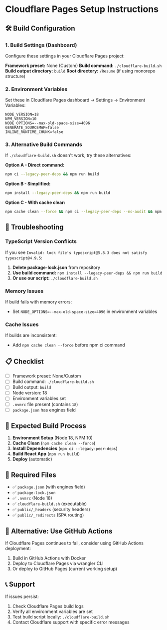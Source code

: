 # Cloudflare Pages Setup Instructions

## 🛠️ Build Configuration

### 1. Build Settings (Dashboard)
Configure these settings in your Cloudflare Pages project:

**Framework preset:** None (Custom)
**Build command:** `./cloudflare-build.sh`
**Build output directory:** `build`
**Root directory:** `/Resume` (if using monorepo structure)

### 2. Environment Variables
Set these in Cloudflare Pages dashboard → Settings → Environment Variables:

```
NODE_VERSION=18
NPM_VERSION=10
NODE_OPTIONS=--max-old-space-size=4096
GENERATE_SOURCEMAP=false
INLINE_RUNTIME_CHUNK=false
```

### 3. Alternative Build Commands
If `./cloudflare-build.sh` doesn't work, try these alternatives:

**Option A - Direct command:**
```bash
npm ci --legacy-peer-deps && npm run build
```

**Option B - Simplified:**
```bash
npm install --legacy-peer-deps && npm run build
```

**Option C - With cache clear:**
```bash
npm cache clean --force && npm ci --legacy-peer-deps --no-audit && npm run build
```

## 🔧 Troubleshooting

### TypeScript Version Conflicts
If you see `Invalid: lock file's typescript@5.8.3 does not satisfy typescript@4.9.5`:

1. **Delete package-lock.json** from repository
2. **Use build command:** `npm install --legacy-peer-deps && npm run build`
3. **Or use our script:** `./cloudflare-build.sh`

### Memory Issues
If build fails with memory errors:
- Set `NODE_OPTIONS=--max-old-space-size=4096` in environment variables

### Cache Issues
If builds are inconsistent:
- Add `npm cache clean --force` before npm ci command

## 📋 Checklist

- [ ] Framework preset: None/Custom
- [ ] Build command: `./cloudflare-build.sh`
- [ ] Build output: `build`
- [ ] Node version: 18
- [ ] Environment variables set
- [ ] `.nvmrc` file present (contains `18`)
- [ ] `package.json` has engines field

## 🚀 Expected Build Process

1. **Environment Setup** (Node 18, NPM 10)
2. **Cache Clean** (`npm cache clean --force`)
3. **Install Dependencies** (`npm ci --legacy-peer-deps`)
4. **Build React App** (`npm run build`)
5. **Deploy** (automatic)

## 📁 Required Files

- ✅ `package.json` (with engines field)
- ✅ `package-lock.json` 
- ✅ `.nvmrc` (Node 18)
- ✅ `cloudflare-build.sh` (executable)
- ✅ `public/_headers` (security headers)
- ✅ `public/_redirects` (SPA routing)

## 🔗 Alternative: Use GitHub Actions

If Cloudflare Pages continues to fail, consider using GitHub Actions deployment:
1. Build in GitHub Actions with Docker
2. Deploy to Cloudflare Pages via wrangler CLI
3. Or deploy to GitHub Pages (current working setup)

## 📞 Support

If issues persist:
1. Check Cloudflare Pages build logs
2. Verify all environment variables are set
3. Test build script locally: `./cloudflare-build.sh`
4. Contact Cloudflare support with specific error messages 
